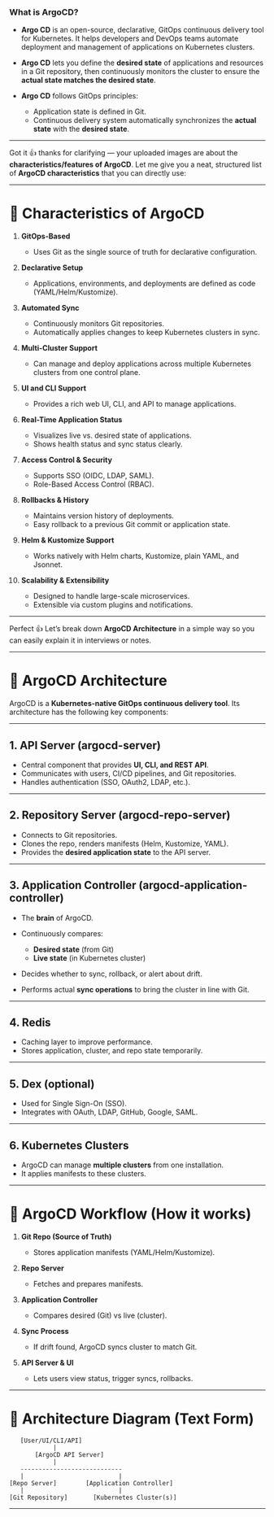 

### What is ArgoCD?

* **Argo CD** is an open-source, declarative, GitOps continuous delivery tool for Kubernetes. It helps developers and DevOps teams automate deployment and management of applications on Kubernetes clusters.

* **Argo CD** lets you define the **desired state** of applications and resources in a Git repository, then continuously monitors the cluster to ensure the **actual state matches the desired state**.

* **Argo CD** follows GitOps principles:

  * Application state is defined in Git.
  * Continuous delivery system automatically synchronizes the **actual state** with the **desired state**.

---

Got it 👍 thanks for clarifying — your uploaded images are about the **characteristics/features of ArgoCD**.
Let me give you a neat, structured list of **ArgoCD characteristics** that you can directly use:

---

# 🔹 Characteristics of ArgoCD

1. **GitOps-Based**

   * Uses Git as the single source of truth for declarative configuration.

2. **Declarative Setup**

   * Applications, environments, and deployments are defined as code (YAML/Helm/Kustomize).

3. **Automated Sync**

   * Continuously monitors Git repositories.
   * Automatically applies changes to keep Kubernetes clusters in sync.

4. **Multi-Cluster Support**

   * Can manage and deploy applications across multiple Kubernetes clusters from one control plane.

5. **UI and CLI Support**

   * Provides a rich web UI, CLI, and API to manage applications.

6. **Real-Time Application Status**

   * Visualizes live vs. desired state of applications.
   * Shows health status and sync status clearly.

7. **Access Control & Security**

   * Supports SSO (OIDC, LDAP, SAML).
   * Role-Based Access Control (RBAC).

8. **Rollbacks & History**

   * Maintains version history of deployments.
   * Easy rollback to a previous Git commit or application state.

9. **Helm & Kustomize Support**

   * Works natively with Helm charts, Kustomize, plain YAML, and Jsonnet.

10. **Scalability & Extensibility**

    * Designed to handle large-scale microservices.
    * Extensible via custom plugins and notifications.

---
Perfect 👍 Let’s break down **ArgoCD Architecture** in a simple way so you can easily explain it in interviews or notes.

---

# 🔹 ArgoCD Architecture

ArgoCD is a **Kubernetes-native GitOps continuous delivery tool**. Its architecture has the following key components:

---

## 1. **API Server (argocd-server)**

* Central component that provides **UI, CLI, and REST API**.
* Communicates with users, CI/CD pipelines, and Git repositories.
* Handles authentication (SSO, OAuth2, LDAP, etc.).

---

## 2. **Repository Server (argocd-repo-server)**

* Connects to Git repositories.
* Clones the repo, renders manifests (Helm, Kustomize, YAML).
* Provides the **desired application state** to the API server.

---

## 3. **Application Controller (argocd-application-controller)**

* The **brain** of ArgoCD.
* Continuously compares:

  * **Desired state** (from Git)
  * **Live state** (in Kubernetes cluster)
* Decides whether to sync, rollback, or alert about drift.
* Performs actual **sync operations** to bring the cluster in line with Git.

---

## 4. **Redis**

* Caching layer to improve performance.
* Stores application, cluster, and repo state temporarily.

---

## 5. **Dex (optional)**

* Used for Single Sign-On (SSO).
* Integrates with OAuth, LDAP, GitHub, Google, SAML.

---

## 6. **Kubernetes Clusters**

* ArgoCD can manage **multiple clusters** from one installation.
* It applies manifests to these clusters.

---

# 🔹 ArgoCD Workflow (How it works)

1. **Git Repo (Source of Truth)**

   * Stores application manifests (YAML/Helm/Kustomize).

2. **Repo Server**

   * Fetches and prepares manifests.

3. **Application Controller**

   * Compares desired (Git) vs live (cluster).

4. **Sync Process**

   * If drift found, ArgoCD syncs cluster to match Git.

5. **API Server & UI**

   * Lets users view status, trigger syncs, rollbacks.

---

# 🔹 Architecture Diagram (Text Form)

```
   [User/UI/CLI/API]
            |
       [ArgoCD API Server]
            |
   ----------------------------
   |                          |
[Repo Server]        [Application Controller]
   |                          |
[Git Repository]       [Kubernetes Cluster(s)]
```

---
